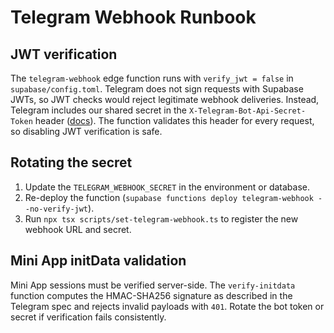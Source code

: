 # Telegram Webhook Runbook

## JWT verification

The `telegram-webhook` edge function runs with `verify_jwt = false` in
`supabase/config.toml`. Telegram does not sign requests with Supabase JWTs, so
JWT checks would reject legitimate webhook deliveries. Instead, Telegram includes
our shared secret in the `X-Telegram-Bot-Api-Secret-Token` header
([docs](https://core.telegram.org/bots/api#setwebhook)). The function validates
this header for every request, so disabling JWT verification is safe.

## Rotating the secret

1. Update the `TELEGRAM_WEBHOOK_SECRET` in the environment or database.
2. Re-deploy the function (`supabase functions deploy telegram-webhook --no-verify-jwt`).
3. Run `npx tsx scripts/set-telegram-webhook.ts` to register the new webhook URL and
   secret.

## Mini App initData validation

Mini App sessions must be verified server-side. The `verify-initdata` function
computes the HMAC-SHA256 signature as described in the Telegram spec and rejects
invalid payloads with `401`. Rotate the bot token or secret if verification
fails consistently.

